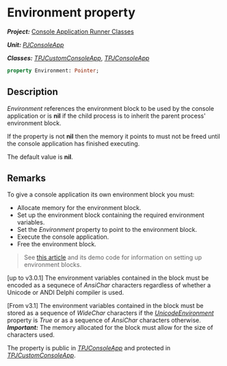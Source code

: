 # Environment property

***Project:*** [Console Application Runner Classes](../API.md)

***Unit:*** [_PJConsoleApp_](./PJConsoleApp.md)

***Classes:*** [_TPJCustomConsoleApp_](./TPJCustomConsoleApp.md), [_TPJConsoleApp_](./TPJConsoleApp.md)

```pascal
property Environment: Pointer;
```

## Description

_Environment_ references the environment block to be used by the console application or is **nil** if the child process is to inherit the parent process' environment block.

If the property is not **nil** then the memory it points to must not be freed until the console application has finished executing.

The default value is **nil**.

## Remarks

To give a console application its own environment block you must:

* Allocate memory for the environment block.
* Set up the environment block containing the required environment variables.
* Set the _Environment_ property to point to the environment block.
* Execute the console application.
* Free the environment block.

> See [this article](http://www.delphidabbler.com/articles/article-6) and its demo code for information on setting up environment blocks.

[up to v3.0.1] The environment variables contained in the block must be encoded as a sequnece of _AnsiChar_ characters regardless of whether a Unicode or ANDI Delphi compiler is used.

[From v3.1] The environment variables contained in the block must be stored as a sequence of _WideChar_ characters if the [_UnicodeEnvironment_](./TPJCustomConsoleApp-UnicodeEnvironment.md) property is _True_ or as a sequence of _AnsiChar_ characters otherwise. ***Important:*** The memory allocated for the block must allow for the size of characters used.

The property is public in [_TPJConsoleApp_](./TPJConsoleApp.md) and protected in [_TPJCustomConsoleApp_](./TPJCustomConsoleApp.md).
